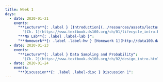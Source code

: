 ```yaml
---
title: Week 1
days:
  - date: 2020-01-21
    events:
      "**Lecture**{: .label } [Introduction](../resources/assets/lectures/lec01/01-intro-to-data100-v3_small.pdf)":
        "[Ch. 1](https://www.textbook.ds100.org/ch/01/lifecycle_intro.html)"
      "**No Lab**{: .label .label-lab }":
      "**Homework**{: .label .label-hw } [Homework 1](http://data100.datahub.berkeley.edu/hub/user-redirect/git-sync?repo=https://github.com/DS-100/sp20&subPath=hw/hw1/hw1.ipynb) (due Jan. 27)":
  - date: 2020-01-23
    events:
      "**Lecture**{: .label } Data Sampling and Probability":
        "[Ch. 2](https://www.textbook.ds100.org/ch/02/design_intro.html)"
  - date: 2020-01-24
    events:
      "**Discussion**{: .label .label-disc } Discussion 1":
---
```



